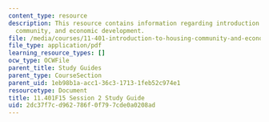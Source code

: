 ```yaml
---
content_type: resource
description: This resource contains information regarding introduction to housing,
  community, and economic development.
file: /media/courses/11-401-introduction-to-housing-community-and-economic-development-fall-2015/2dc37f7cd962786f0f797cde0a0208ad_MIT11_401F15_Session2.pdf
file_type: application/pdf
learning_resource_types: []
ocw_type: OCWFile
parent_title: Study Guides
parent_type: CourseSection
parent_uid: 1eb98b1a-acc1-36c3-1713-1feb52c974e1
resourcetype: Document
title: 11.401F15 Session 2 Study Guide
uid: 2dc37f7c-d962-786f-0f79-7cde0a0208ad
---
```

